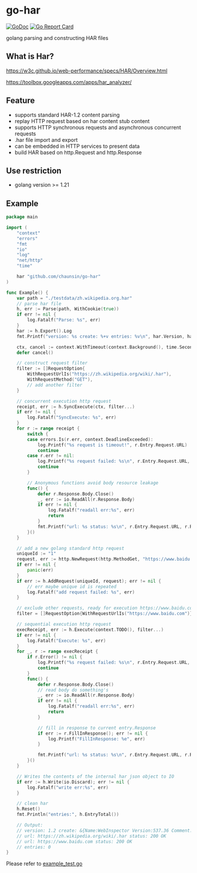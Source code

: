 # go-har

[![GoDoc](https://godoc.org/github.com/chaunsin/go-har?status.svg)](https://godoc.org/github.com/chaunsin/go-har) [![Go Report Card](https://goreportcard.com/badge/github.com/chaunsin/go-har)](https://goreportcard.com/report/github.com/chaunsin/go-har)

golang parsing and constructing HAR files

## What is Har?

https://w3c.github.io/web-performance/specs/HAR/Overview.html

https://toolbox.googleapps.com/apps/har_analyzer/

## Feature

- supports standard HAR-1.2 content parsing
- replay HTTP request based on har content stub content
- supports HTTP synchronous requests and asynchronous concurrent requests
- .har file import and export
- can be embedded in HTTP services to present data
- build HAR based on http.Request and http.Response

## Use restriction

- golang version >= 1.21

## Example

```go
package main

import (
	"context"
	"errors"
	"fmt
	"io"
	"log"
	"net/http"
	"time"

	har "github.com/chaunsin/go-har"
)

func Example() {
	var path = "./testdata/zh.wikipedia.org.har"
	// parse har file
	h, err := Parse(path, WithCookie(true))
	if err != nil {
		log.Fatalf("Parse: %s", err)
	}
	har := h.Export().Log
	fmt.Printf("version: %s create: %+v entries: %v\n", har.Version, har.Creator, h.EntryTotal())

	ctx, cancel := context.WithTimeout(context.Background(), time.Second*5)
	defer cancel()

	// construct request filter
	filter := []RequestOption{
		WithRequestUrlIs("https://zh.wikipedia.org/wiki/.har"),
		WithRequestMethod("GET"),
		// add another filter
	}

	// concurrent execution http request
	receipt, err := h.SyncExecute(ctx, filter...)
	if err != nil {
		log.Fatalf("SyncExecute: %s", err)
	}
	for r := range receipt {
		switch {
		case errors.Is(r.err, context.DeadlineExceeded):
			log.Printf("%s request is timeout!", r.Entry.Request.URL)
			continue
		case r.err != nil:
			log.Printf("%s request failed: %s\n", r.Entry.Request.URL, r.Error())
			continue
		}

		// Anonymous functions avoid body resource leakage
		func() {
			defer r.Response.Body.Close()
			_, err := io.ReadAll(r.Response.Body)
			if err != nil {
				log.Fatalf("readall err:%s", err)
				return
			}
			fmt.Printf("url: %s status: %s\n", r.Entry.Request.URL, r.Response.Status)
		}()
	}

	// add a new golang standard http request
	uniqueId := "1"
	request, err := http.NewRequest(http.MethodGet, "https://www.baidu.com", nil)
	if err != nil {
		panic(err)
	}
	if err := h.AddRequest(uniqueId, request); err != nil {
		// err maybe unique id is repeated
		log.Fatalf("add request failed: %s", err)
	}

	// exclude other requests, ready for execution https://www.baidu.com
	filter = []RequestOption{WithRequestUrlIs("https://www.baidu.com")}

	// sequential execution http request
	execReceipt, err := h.Execute(context.TODO(), filter...)
	if err != nil {
		log.Fatalf("Execute: %s", err)
	}
	for _, r := range execReceipt {
		if r.Error() != nil {
			log.Printf("%s request failed: %s\n", r.Entry.Request.URL, r.Error())
			continue
		}
		func() {
			defer r.Response.Body.Close()
			// read body do something's
			_, err := io.ReadAll(r.Response.Body)
			if err != nil {
				log.Fatalf("readall err:%s", err)
				return
			}

			// fill in response to current entry.Response
			if err := r.FillInResponse(); err != nil {
				log.Printf("FillInResponse: %e", err)
			}

			fmt.Printf("url: %s status: %s\n", r.Entry.Request.URL, r.Response.Status)
		}()
	}

	// Writes the contents of the internal har json object to IO
	if err := h.Write(io.Discard); err != nil {
		log.Fatalf("write err:%s", err)
	}

	// clean har
	h.Reset()
	fmt.Println("entries:", h.EntryTotal())

	// Output:
	// version: 1.2 create: &{Name:WebInspector Version:537.36 Comment:} entries: 3
	// url: https://zh.wikipedia.org/wiki/.har status: 200 OK
	// url: https://www.baidu.com status: 200 OK
	// entries: 0
}
```

Please refer to [example_test.go](./example_test.go)
